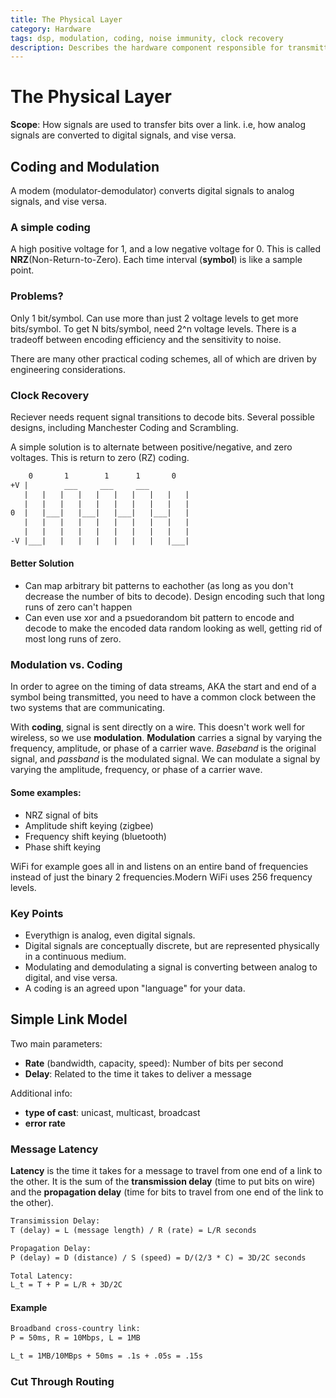 ```yaml
---
title: The Physical Layer
category: Hardware
tags: dsp, modulation, coding, noise immunity, clock recovery
description: Describes the hardware component responsible for transmitting and receiving data in a communication system. It focuses on coding, modulation techniques, noise immunity, and clock recovery to ensure reliable data transfer. Key concepts include message latency, cut-through routing, and the differences between modulation and coding methods.
---
```


# The Physical Layer

**Scope**: How signals are used to transfer bits over a link. i.e, how analog signals are converted to digital signals, and vise versa.

## Coding and Modulation

A modem (modulator-demodulator) converts digital signals to analog signals, and vise versa.

### A simple coding

A high positive voltage for 1, and a low negative voltage for 0. This is called **NRZ**(Non-Return-to-Zero). Each time interval (**symbol**) is like a sample point.

### Problems?

Only 1 bit/symbol. Can use more than just 2 voltage levels to get more bits/symbol. To get N bits/symbol, need 2^n voltage levels. There is a tradeoff between encoding efficiency and the sensitivity to noise.

There are many other practical coding schemes, all of which are driven by engineering considerations.

### Clock Recovery

Reciever needs requent signal transitions to decode bits. Several possible designs, including Manchester Coding and Scrambling.

A simple solution is to alternate between positive/negative, and zero voltages. This is return to zero (RZ) coding.

```txt
    0       1        1      1       0
+V |        ___     ___     ___
   |   |   |   |   |   |   |   |   |   |
   |   |   |   |   |   |   |   |   |   |
0  |   |___|   |___|   |___|   |___|   |
   |   |   |   |   |   |   |   |   |   |
   |   |   |   |   |   |   |   |   |   |
-V |___|   |   |   |   |   |   |   |___|
```

#### Better Solution

-  Can map arbitrary bit patterns to eachother (as long as you don't decrease the number of bits to decode). Design encoding such that long runs of zero can't happen
-  Can even use xor and a psuedorandom bit pattern to encode and decode to make the encoded data random looking as well, getting rid of most long runs of zero.

### Modulation vs. Coding

In order to agree on the timing of data streams, AKA the start and end of a symbol being transmitted, you need to have a common clock between the two systems that are communicating.

With **coding**, signal is sent directly on a wire. This doesn't work well for wireless, so we use **modulation**. **Modulation** carries a signal by varying the frequency, amplitude, or phase of a carrier wave. *Baseband* is the original signal, and *passband* is the modulated signal. We can modulate a signal by varying the amplitude, frequency, or phase of a carrier wave.

#### Some examples:
- NRZ signal of bits
- Amplitude shift keying (zigbee)
- Frequency shift keying (bluetooth)
- Phase shift keying

WiFi for example goes all in and listens on an entire band of frequencies instead of just the binary 2 frequencies.Modern WiFi uses 256 frequency levels.

### Key Points

- Everythign is analog, even digital signals.
- Digital signals are conceptually discrete, but are represented physically in a continuous medium.
- Modulating and demodulating a signal is converting between analog to digital, and vise versa.
- A coding is an agreed upon "language" for your data.

## Simple Link Model

Two main parameters:

- **Rate** (bandwidth, capacity, speed): Number of bits per second
- **Delay**: Related to the time it takes to deliver a message

Additional info:

- **type of cast**: unicast, multicast, broadcast
- **error rate**

### Message Latency

**Latency** is the time it takes for a message to travel from one end of a link to the other. It is the sum of the **transmission delay** (time to put bits on wire) and the **propagation delay** (time for bits to travel from one end of the link to the other).

```txt
Transimission Delay:
T (delay) = L (message length) / R (rate) = L/R seconds

Propagation Delay:
P (delay) = D (distance) / S (speed) = D/(2/3 * C) = 3D/2C seconds

Total Latency:
L_t = T + P = L/R + 3D/2C
```

#### Example

```txt
Broadband cross-country link:
P = 50ms, R = 10Mbps, L = 1MB

L_t = 1MB/10MBps + 50ms = .1s + .05s = .15s
```


### Cut Through Routing








